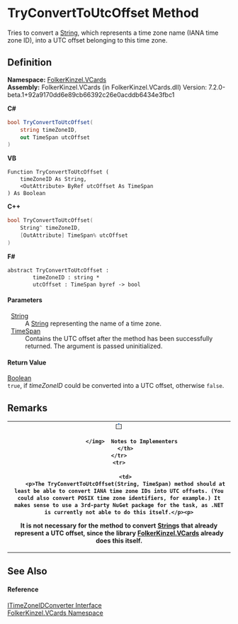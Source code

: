 # TryConvertToUtcOffset Method


Tries to convert a <a href="https://learn.microsoft.com/dotnet/api/system.string" target="_blank" rel="noopener noreferrer">String</a>, which represents a time zone name (IANA time zone ID), into a UTC offset belonging to this time zone.



## Definition
**Namespace:** <a href="67dce261-ab8f-dd0a-4c0c-bc2633c1719e.md">FolkerKinzel.VCards</a>  
**Assembly:** FolkerKinzel.VCards (in FolkerKinzel.VCards.dll) Version: 7.2.0-beta.1+92a9170dd6e89cb66392c26e0acddb6434e3fbc1

**C#**
``` C#
bool TryConvertToUtcOffset(
	string timeZoneID,
	out TimeSpan utcOffset
)
```
**VB**
``` VB
Function TryConvertToUtcOffset ( 
	timeZoneID As String,
	<OutAttribute> ByRef utcOffset As TimeSpan
) As Boolean
```
**C++**
``` C++
bool TryConvertToUtcOffset(
	String^ timeZoneID, 
	[OutAttribute] TimeSpan% utcOffset
)
```
**F#**
``` F#
abstract TryConvertToUtcOffset : 
        timeZoneID : string * 
        utcOffset : TimeSpan byref -> bool 
```



#### Parameters
<dl><dt>  <a href="https://learn.microsoft.com/dotnet/api/system.string" target="_blank" rel="noopener noreferrer">String</a></dt><dd>A <a href="https://learn.microsoft.com/dotnet/api/system.string" target="_blank" rel="noopener noreferrer">String</a> representing the name of a time zone.</dd><dt>  <a href="https://learn.microsoft.com/dotnet/api/system.timespan" target="_blank" rel="noopener noreferrer">TimeSpan</a></dt><dd>Contains the UTC offset after the method has been successfully returned. The argument is passed uninitialized.</dd></dl>

#### Return Value
<a href="https://learn.microsoft.com/dotnet/api/system.boolean" target="_blank" rel="noopener noreferrer">Boolean</a>  
`true`, if *timeZoneID* could be converted into a UTC offset, otherwise `false`.

## Remarks



<table>
	<tr>
		<th>
			<img src="media/AlertNote.png" alt="Note">
				
			</img>  Notes to Implementers
		</th>
	</tr>
	<tr>
		
		<td>
		<p>The TryConvertToUtcOffset(String, TimeSpan) method should at least be able to convert IANA time zone IDs into UTC offsets. (You could also convert POSIX time zone identifiers, for example.) It makes sense to use a 3rd-party NuGet package for the task, as .NET is currently not able to do this itself.</p><p>

It is not necessary for the method to convert <a href="https://learn.microsoft.com/dotnet/api/system.string" target="_blank" rel="noopener noreferrer">String</a>s that already represent a UTC offset, since the library <a href="67dce261-ab8f-dd0a-4c0c-bc2633c1719e.md">FolkerKinzel.VCards</a> already does this itself.</p></td>
	</tr>
</table>



## See Also


#### Reference
<a href="447e2c96-b59d-3811-0458-087d1a02e115.md">ITimeZoneIDConverter Interface</a>  
<a href="67dce261-ab8f-dd0a-4c0c-bc2633c1719e.md">FolkerKinzel.VCards Namespace</a>  
